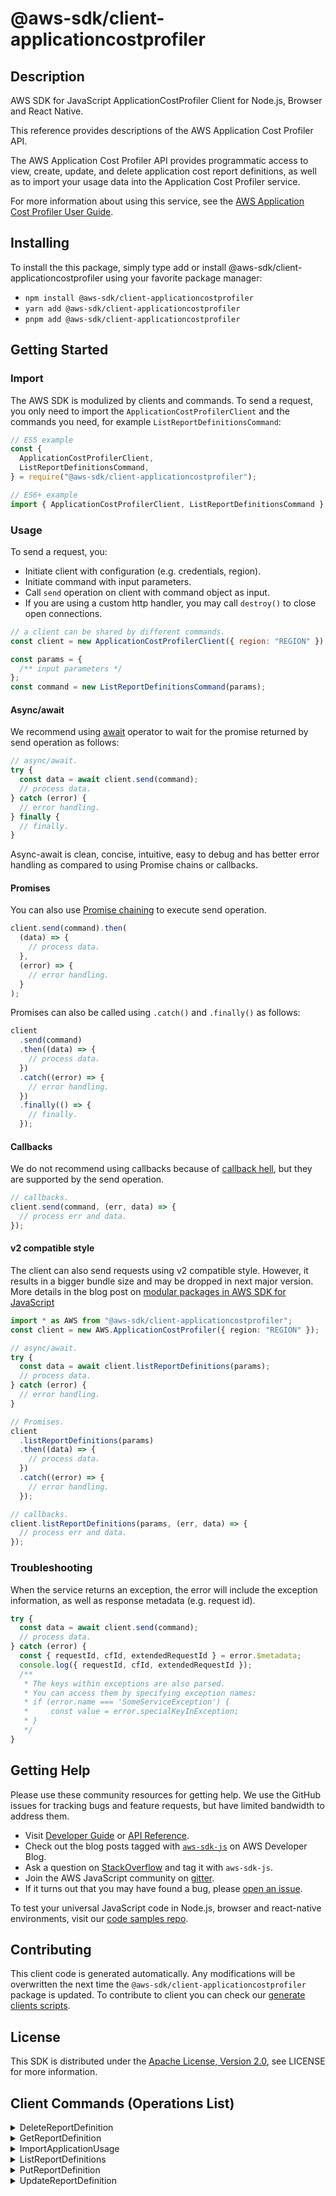 <!-- generated file, do not edit directly -->

# @aws-sdk/client-applicationcostprofiler

## Description

AWS SDK for JavaScript ApplicationCostProfiler Client for Node.js, Browser and React Native.

<p>This reference provides descriptions of the AWS Application Cost Profiler API.</p>
<p>The AWS Application Cost Profiler API provides programmatic access to view, create, update, and delete
application cost report definitions, as well as to import your usage data into the Application Cost Profiler
service.</p>
<p>For more information about using this service, see the <a href="https://docs.aws.amazon.com/application-cost-profiler/latest/userguide/introduction.html">AWS Application Cost
Profiler User Guide</a>.</p>

## Installing

To install the this package, simply type add or install @aws-sdk/client-applicationcostprofiler
using your favorite package manager:

- `npm install @aws-sdk/client-applicationcostprofiler`
- `yarn add @aws-sdk/client-applicationcostprofiler`
- `pnpm add @aws-sdk/client-applicationcostprofiler`

## Getting Started

### Import

The AWS SDK is modulized by clients and commands.
To send a request, you only need to import the `ApplicationCostProfilerClient` and
the commands you need, for example `ListReportDefinitionsCommand`:

```js
// ES5 example
const {
  ApplicationCostProfilerClient,
  ListReportDefinitionsCommand,
} = require("@aws-sdk/client-applicationcostprofiler");
```

```ts
// ES6+ example
import { ApplicationCostProfilerClient, ListReportDefinitionsCommand } from "@aws-sdk/client-applicationcostprofiler";
```

### Usage

To send a request, you:

- Initiate client with configuration (e.g. credentials, region).
- Initiate command with input parameters.
- Call `send` operation on client with command object as input.
- If you are using a custom http handler, you may call `destroy()` to close open connections.

```js
// a client can be shared by different commands.
const client = new ApplicationCostProfilerClient({ region: "REGION" });

const params = {
  /** input parameters */
};
const command = new ListReportDefinitionsCommand(params);
```

#### Async/await

We recommend using [await](https://developer.mozilla.org/en-US/docs/Web/JavaScript/Reference/Operators/await)
operator to wait for the promise returned by send operation as follows:

```js
// async/await.
try {
  const data = await client.send(command);
  // process data.
} catch (error) {
  // error handling.
} finally {
  // finally.
}
```

Async-await is clean, concise, intuitive, easy to debug and has better error handling
as compared to using Promise chains or callbacks.

#### Promises

You can also use [Promise chaining](https://developer.mozilla.org/en-US/docs/Web/JavaScript/Guide/Using_promises#chaining)
to execute send operation.

```js
client.send(command).then(
  (data) => {
    // process data.
  },
  (error) => {
    // error handling.
  }
);
```

Promises can also be called using `.catch()` and `.finally()` as follows:

```js
client
  .send(command)
  .then((data) => {
    // process data.
  })
  .catch((error) => {
    // error handling.
  })
  .finally(() => {
    // finally.
  });
```

#### Callbacks

We do not recommend using callbacks because of [callback hell](http://callbackhell.com/),
but they are supported by the send operation.

```js
// callbacks.
client.send(command, (err, data) => {
  // process err and data.
});
```

#### v2 compatible style

The client can also send requests using v2 compatible style.
However, it results in a bigger bundle size and may be dropped in next major version. More details in the blog post
on [modular packages in AWS SDK for JavaScript](https://aws.amazon.com/blogs/developer/modular-packages-in-aws-sdk-for-javascript/)

```ts
import * as AWS from "@aws-sdk/client-applicationcostprofiler";
const client = new AWS.ApplicationCostProfiler({ region: "REGION" });

// async/await.
try {
  const data = await client.listReportDefinitions(params);
  // process data.
} catch (error) {
  // error handling.
}

// Promises.
client
  .listReportDefinitions(params)
  .then((data) => {
    // process data.
  })
  .catch((error) => {
    // error handling.
  });

// callbacks.
client.listReportDefinitions(params, (err, data) => {
  // process err and data.
});
```

### Troubleshooting

When the service returns an exception, the error will include the exception information,
as well as response metadata (e.g. request id).

```js
try {
  const data = await client.send(command);
  // process data.
} catch (error) {
  const { requestId, cfId, extendedRequestId } = error.$metadata;
  console.log({ requestId, cfId, extendedRequestId });
  /**
   * The keys within exceptions are also parsed.
   * You can access them by specifying exception names:
   * if (error.name === 'SomeServiceException') {
   *     const value = error.specialKeyInException;
   * }
   */
}
```

## Getting Help

Please use these community resources for getting help.
We use the GitHub issues for tracking bugs and feature requests, but have limited bandwidth to address them.

- Visit [Developer Guide](https://docs.aws.amazon.com/sdk-for-javascript/v3/developer-guide/welcome.html)
  or [API Reference](https://docs.aws.amazon.com/AWSJavaScriptSDK/v3/latest/index.html).
- Check out the blog posts tagged with [`aws-sdk-js`](https://aws.amazon.com/blogs/developer/tag/aws-sdk-js/)
  on AWS Developer Blog.
- Ask a question on [StackOverflow](https://stackoverflow.com/questions/tagged/aws-sdk-js) and tag it with `aws-sdk-js`.
- Join the AWS JavaScript community on [gitter](https://gitter.im/aws/aws-sdk-js-v3).
- If it turns out that you may have found a bug, please [open an issue](https://github.com/aws/aws-sdk-js-v3/issues/new/choose).

To test your universal JavaScript code in Node.js, browser and react-native environments,
visit our [code samples repo](https://github.com/aws-samples/aws-sdk-js-tests).

## Contributing

This client code is generated automatically. Any modifications will be overwritten the next time the `@aws-sdk/client-applicationcostprofiler` package is updated.
To contribute to client you can check our [generate clients scripts](https://github.com/aws/aws-sdk-js-v3/tree/main/scripts/generate-clients).

## License

This SDK is distributed under the
[Apache License, Version 2.0](http://www.apache.org/licenses/LICENSE-2.0),
see LICENSE for more information.

## Client Commands (Operations List)

<details>
<summary>
DeleteReportDefinition
</summary>

[Command API Reference](https://docs.aws.amazon.com/AWSJavaScriptSDK/v3/latest/clients/client-applicationcostprofiler/classes/deletereportdefinitioncommand.html) / [Input](https://docs.aws.amazon.com/AWSJavaScriptSDK/v3/latest/clients/client-applicationcostprofiler/interfaces/deletereportdefinitioncommandinput.html) / [Output](https://docs.aws.amazon.com/AWSJavaScriptSDK/v3/latest/clients/client-applicationcostprofiler/interfaces/deletereportdefinitioncommandoutput.html)

</details>
<details>
<summary>
GetReportDefinition
</summary>

[Command API Reference](https://docs.aws.amazon.com/AWSJavaScriptSDK/v3/latest/clients/client-applicationcostprofiler/classes/getreportdefinitioncommand.html) / [Input](https://docs.aws.amazon.com/AWSJavaScriptSDK/v3/latest/clients/client-applicationcostprofiler/interfaces/getreportdefinitioncommandinput.html) / [Output](https://docs.aws.amazon.com/AWSJavaScriptSDK/v3/latest/clients/client-applicationcostprofiler/interfaces/getreportdefinitioncommandoutput.html)

</details>
<details>
<summary>
ImportApplicationUsage
</summary>

[Command API Reference](https://docs.aws.amazon.com/AWSJavaScriptSDK/v3/latest/clients/client-applicationcostprofiler/classes/importapplicationusagecommand.html) / [Input](https://docs.aws.amazon.com/AWSJavaScriptSDK/v3/latest/clients/client-applicationcostprofiler/interfaces/importapplicationusagecommandinput.html) / [Output](https://docs.aws.amazon.com/AWSJavaScriptSDK/v3/latest/clients/client-applicationcostprofiler/interfaces/importapplicationusagecommandoutput.html)

</details>
<details>
<summary>
ListReportDefinitions
</summary>

[Command API Reference](https://docs.aws.amazon.com/AWSJavaScriptSDK/v3/latest/clients/client-applicationcostprofiler/classes/listreportdefinitionscommand.html) / [Input](https://docs.aws.amazon.com/AWSJavaScriptSDK/v3/latest/clients/client-applicationcostprofiler/interfaces/listreportdefinitionscommandinput.html) / [Output](https://docs.aws.amazon.com/AWSJavaScriptSDK/v3/latest/clients/client-applicationcostprofiler/interfaces/listreportdefinitionscommandoutput.html)

</details>
<details>
<summary>
PutReportDefinition
</summary>

[Command API Reference](https://docs.aws.amazon.com/AWSJavaScriptSDK/v3/latest/clients/client-applicationcostprofiler/classes/putreportdefinitioncommand.html) / [Input](https://docs.aws.amazon.com/AWSJavaScriptSDK/v3/latest/clients/client-applicationcostprofiler/interfaces/putreportdefinitioncommandinput.html) / [Output](https://docs.aws.amazon.com/AWSJavaScriptSDK/v3/latest/clients/client-applicationcostprofiler/interfaces/putreportdefinitioncommandoutput.html)

</details>
<details>
<summary>
UpdateReportDefinition
</summary>

[Command API Reference](https://docs.aws.amazon.com/AWSJavaScriptSDK/v3/latest/clients/client-applicationcostprofiler/classes/updatereportdefinitioncommand.html) / [Input](https://docs.aws.amazon.com/AWSJavaScriptSDK/v3/latest/clients/client-applicationcostprofiler/interfaces/updatereportdefinitioncommandinput.html) / [Output](https://docs.aws.amazon.com/AWSJavaScriptSDK/v3/latest/clients/client-applicationcostprofiler/interfaces/updatereportdefinitioncommandoutput.html)

</details>
